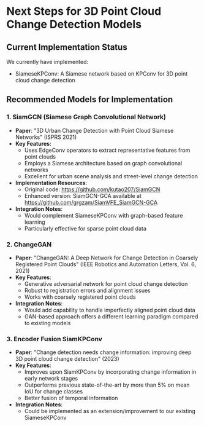 # Next Steps for 3D Point Cloud Change Detection Models

## Current Implementation Status
We currently have implemented:
- SiameseKPConv: A Siamese network based on KPConv for 3D point cloud change detection

## Recommended Models for Implementation

### 1. SiamGCN (Siamese Graph Convolutional Network)
- **Paper**: "3D Urban Change Detection with Point Cloud Siamese Networks" (ISPRS 2021)
- **Key Features**:
  - Uses EdgeConv operators to extract representative features from point clouds
  - Employs a Siamese architecture based on graph convolutional networks
  - Excellent for urban scene analysis and street-level change detection
- **Implementation Resources**:
  - Original code: https://github.com/kutao207/SiamGCN
  - Enhanced version: SiamGCN-GCA available at https://github.com/grgzam/SiamVFE_SiamGCN-GCA
- **Integration Notes**:
  - Would complement SiameseKPConv with graph-based feature learning
  - Particularly effective for sparse point cloud data

### 2. ChangeGAN
- **Paper**: "ChangeGAN: A Deep Network for Change Detection in Coarsely Registered Point Clouds" (IEEE Robotics and Automation Letters, Vol. 6, 2021)
- **Key Features**:
  - Generative adversarial network for point cloud change detection
  - Robust to registration errors and alignment issues
  - Works with coarsely registered point clouds
- **Integration Notes**:
  - Would add capability to handle imperfectly aligned point cloud data
  - GAN-based approach offers a different learning paradigm compared to existing models

### 3. Encoder Fusion SiamKPConv
- **Paper**: "Change detection needs change information: improving deep 3D point cloud change detection" (2023)
- **Key Features**:
  - Improves upon SiamKPConv by incorporating change information in early network stages
  - Outperforms previous state-of-the-art by more than 5% on mean IoU for change classes
  - Better fusion of temporal information
- **Integration Notes**:
  - Could be implemented as an extension/improvement to our existing SiameseKPConv

